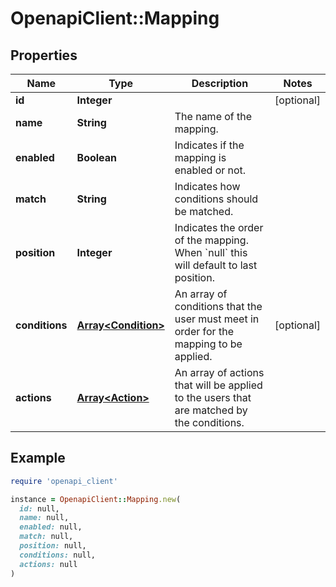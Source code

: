 # OpenapiClient::Mapping

## Properties

| Name | Type | Description | Notes |
| ---- | ---- | ----------- | ----- |
| **id** | **Integer** |  | [optional] |
| **name** | **String** | The name of the mapping. |  |
| **enabled** | **Boolean** | Indicates if the mapping is enabled or not. |  |
| **match** | **String** | Indicates how conditions should be matched. |  |
| **position** | **Integer** | Indicates the order of the mapping. When &#x60;null&#x60; this will default to last position. |  |
| **conditions** | [**Array&lt;Condition&gt;**](Condition.md) | An array of conditions that the user must meet in order for the mapping to be applied. | [optional] |
| **actions** | [**Array&lt;Action&gt;**](Action.md) | An array of actions that will be applied to the users that are matched by the conditions. |  |

## Example

```ruby
require 'openapi_client'

instance = OpenapiClient::Mapping.new(
  id: null,
  name: null,
  enabled: null,
  match: null,
  position: null,
  conditions: null,
  actions: null
)
```

